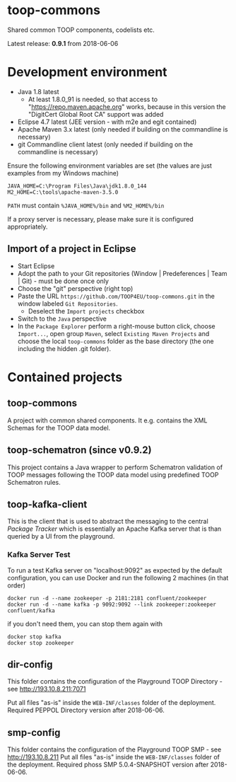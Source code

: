 # toop-commons
Shared common TOOP components, codelists etc.

Latest release: **0.9.1** from 2018-06-06

# Development environment

* Java 1.8 latest
  * At least 1.8.0_91 is needed, so that access to "https://repo.maven.apache.org" works, because in this version the "DigitCert Global Root CA" support was added
* Eclipse 4.7 latest (JEE version - with m2e and egit contained)
* Apache Maven 3.x latest (only needed if building on the commandline is necessary)
* git Commandline client latest (only needed if building on the commandline is necessary)

Ensure the following environment variables are set (the values are just examples from my Windows machine)

```
JAVA_HOME=C:\Program Files\Java\jdk1.8.0_144
M2_HOME=C:\tools\apache-maven-3.5.0
```

`PATH` must contain `%JAVA_HOME%/bin` and `%M2_HOME%/bin`

If a proxy server is necessary, please make sure it is configured appropriately.

## Import of a project in Eclipse

* Start Eclipse
* Adopt the path to your Git repositories (Window | Predeferences | Team | Git) - must be done once only
* Choose the "git" perspective (right top)
* Paste the URL `https://github.com/TOOP4EU/toop-commons.git` in the window labeled `Git Repositories`.
  * Deselect the `Import projects` checkbox
* Switch to the `Java` perspective
* In the `Package Explorer` perform a right-mouse button click, choose `Import...`, open group `Maven`, select `Existing Maven Projects` and choose the local `toop-commons` folder as the base directory (the one including the hidden .git folder). 

# Contained projects

## toop-commons

A project with common shared components. It e.g. contains the XML Schemas for the TOOP data model.

## toop-schematron (since v0.9.2)

This project contains a Java wrapper to perform Schematron validation of TOOP messages following the TOOP data model using predefined TOOP Schematron rules.

## toop-kafka-client

This is the client that is used to abstract the messaging to the central *Package Tracker* which is essentially an Apache Kafka server that is than queried by a UI from the playground. 


### Kafka Server Test

To run a test Kafka server on "localhost:9092" as expected by the default configuration, you can use Docker and run the following 2 machines (in that order)

```
docker run -d --name zookeeper -p 2181:2181 confluent/zookeeper
docker run -d --name kafka -p 9092:9092 --link zookeeper:zookeeper confluent/kafka
```

if you don't need them, you can stop them again with

```
docker stop kafka
docker stop zookeeper
```

## dir-config

This folder contains the configuration of the Playground TOOP Directory - see http://193.10.8.211:7071

Put all files "as-is" inside the `WEB-INF/classes` folder of the deployment.
Required PEPPOL Directory version after 2018-06-06.

## smp-config

This folder contains the configuration of the Playground TOOP SMP - see http://193.10.8.211
Put all files "as-is" inside the `WEB-INF/classes` folder of the deployment.
Required phoss SMP 5.0.4-SNAPSHOT version after 2018-06-06.
 